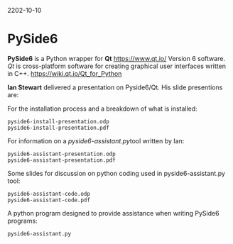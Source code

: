 2202-10-10

# PySide6

**PySide6** is a Python wrapper for **Qt** https://www.qt.io/ Version 6 software. *Qt* is cross-platform software for creating graphical user interfaces written in C++. https://wiki.qt.io/Qt_for_Python

**Ian Stewart** delivered a presentation on Pyside6/Qt. His slide presentions are:

For the installation process and a breakdown of what is installed:
```
pyside6-install-presentation.odp
pyside6-install-presentation.pdf
```

For information on a *pyside6-assistant.py*tool written by Ian:
```
pyside6-assistant-presentation.odp
pyside6-assistant-presentation.pdf
```

Some slides for discussion on python coding used in pyside6-assistant.py tool:
```
pyside6-assistant-code.odp
pyside6-assistant-code.pdf
```

A python program designed to provide assistance when writing PySide6 programs:
```
pyside6-assistant.py
```
